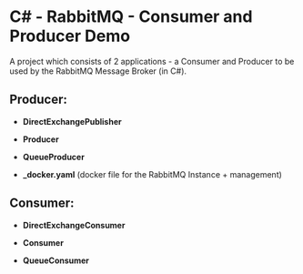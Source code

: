 # C# - RabbitMQ - Consumer and Producer Demo

A project which consists of 2 applications - a Consumer and Producer to be used by the RabbitMQ Message Broker (in C#).

## Producer:
- **DirectExchangePublisher**

- **Producer**

- **QueueProducer**

- **_docker.yaml** (docker file for the RabbitMQ Instance + management)

## Consumer:
- **DirectExchangeConsumer**

- **Consumer**

- **QueueConsumer**
